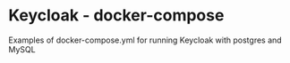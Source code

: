 # Keycloak - docker-compose

Examples of docker-compose.yml for running Keycloak with postgres and MySQL
